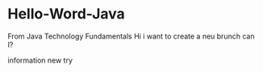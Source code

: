 # Hello-Word-Java
From Java Technology Fundamentals
Hi
i want to create a neu brunch
can I?


information
new try
